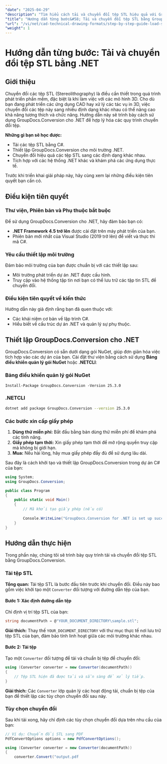 ```yaml
---
"date": "2025-04-29"
"description": "Tìm hiểu cách tải và chuyển đổi tệp STL hiệu quả với GroupDocs.Conversion cho .NET. Hoàn hảo cho các ứng dụng CAD và dự án in 3D."
"title": "Hướng dẫn từng bước&#58; Tải và chuyển đổi tệp STL bằng GroupDocs.Conversion cho .NET"
"url": "/vi/net/cad-technical-drawing-formats/step-by-step-guide-load-stl-files-net/"
"weight": 1
---
```


# Hướng dẫn từng bước: Tải và chuyển đổi tệp STL bằng .NET

## Giới thiệu

Chuyển đổi các tệp STL (Stereolithography) là điều cần thiết trong quá trình phát triển phần mềm, đặc biệt là khi làm việc với các mô hình 3D. Cho dù bạn đang phát triển các ứng dụng CAD hay xử lý các tác vụ in 3D, việc chuyển đổi các tệp này sang nhiều định dạng khác nhau có thể nâng cao khả năng tương thích và chức năng. Hướng dẫn này sẽ trình bày cách sử dụng GroupDocs.Conversion cho .NET để hợp lý hóa các quy trình chuyển đổi tệp.

**Những gì bạn sẽ học được:**
- Tải các tệp STL bằng C#.
- Thiết lập GroupDocs.Conversion cho môi trường .NET.
- Chuyển đổi hiệu quả các tệp STL sang các định dạng khác nhau.
- Tích hợp với các hệ thống .NET khác và khám phá các ứng dụng thực tế.

Trước khi triển khai giải pháp này, hãy cùng xem lại những điều kiện tiên quyết bạn cần có.

## Điều kiện tiên quyết

### Thư viện, Phiên bản và Phụ thuộc bắt buộc
Để sử dụng GroupDocs.Conversion cho .NET, hãy đảm bảo bạn có:
- **.NET Framework 4.5 trở lên** được cài đặt trên máy phát triển của bạn.
- Phiên bản mới nhất của Visual Studio (2019 trở lên) để viết và thực thi mã C#.

### Yêu cầu thiết lập môi trường
Đảm bảo môi trường của bạn được chuẩn bị với các thiết lập sau:
- Môi trường phát triển dự án .NET được cấu hình.
- Truy cập vào hệ thống tập tin nơi bạn có thể lưu trữ các tập tin STL để chuyển đổi.

### Điều kiện tiên quyết về kiến thức
Hướng dẫn này giả định rằng bạn đã quen thuộc với:
- Các khái niệm cơ bản về lập trình C#.
- Hiểu biết về cấu trúc dự án .NET và quản lý sự phụ thuộc.

## Thiết lập GroupDocs.Conversion cho .NET

GroupDocs.Conversion có sẵn dưới dạng gói NuGet, giúp đơn giản hóa việc tích hợp vào các dự án của bạn. Cài đặt thư viện bằng cách sử dụng **Bảng điều khiển quản lý gói NuGet** hoặc **.NETCLI**:

### Bảng điều khiển quản lý gói NuGet
```shell
Install-Package GroupDocs.Conversion -Version 25.3.0
```

### .NETCLI
```bash
dotnet add package GroupDocs.Conversion --version 25.3.0
```

### Các bước xin cấp giấy phép

1. **Dùng thử miễn phí:** Bắt đầu bằng bản dùng thử miễn phí để khám phá các tính năng.
2. **Giấy phép tạm thời:** Xin giấy phép tạm thời để mở rộng quyền truy cập mà không bị giới hạn.
3. **Mua:** Nếu hài lòng, hãy mua giấy phép đầy đủ để sử dụng lâu dài.

Sau đây là cách khởi tạo và thiết lập GroupDocs.Conversion trong dự án C# của bạn:

```csharp
using System;
using GroupDocs.Conversion;

public class Program
{
    public static void Main()
    {
        // Mã khởi tạo giấy phép (nếu có)
        
        Console.WriteLine("GroupDocs.Conversion for .NET is set up successfully.");
    }
}
```

## Hướng dẫn thực hiện

Trong phần này, chúng tôi sẽ trình bày quy trình tải và chuyển đổi tệp STL bằng GroupDocs.Conversion.

### Tải tệp STL

**Tổng quan:** Tải tệp STL là bước đầu tiên trước khi chuyển đổi. Điều này bao gồm việc khởi tạo một `Converter` đối tượng với đường dẫn tệp của bạn.

#### Bước 1: Xác định đường dẫn tệp
Chỉ định vị trí tệp STL của bạn:

```csharp
string documentPath = @"YOUR_DOCUMENT_DIRECTORY\sample.stl";
```

**Giải thích:** Thay thế `YOUR_DOCUMENT_DIRECTORY` với thư mục thực tế nơi lưu trữ tệp STL của bạn, đảm bảo tính linh hoạt giữa các môi trường khác nhau.

#### Bước 2: Tải tệp

Tạo một `Converter` đối tượng để tải và chuẩn bị tệp để chuyển đổi:

```csharp
using (Converter converter = new Converter(documentPath))
{
    // Tệp STL hiện đã được tải và sẵn sàng để xử lý tiếp.
}
```

**Giải thích:** Các `Converter` lớp quản lý các hoạt động tải, chuẩn bị tệp của bạn để thiết lập các tùy chọn chuyển đổi sau này.

### Tùy chọn chuyển đổi

Sau khi tải xong, hãy chỉ định các tùy chọn chuyển đổi dựa trên nhu cầu của bạn:

```csharp
// Ví dụ: Chuyển đổi STL sang PDF
PdfConvertOptions options = new PdfConvertOptions();

using (Converter converter = new Converter(documentPath))
{
    converter.Convert("output.pdf